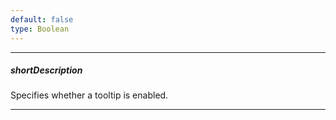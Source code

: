 ```yaml
---
default: false
type: Boolean
---
```

---
##### shortDescription
Specifies whether a tooltip is enabled.

---
